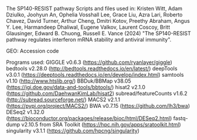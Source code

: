 The SP140-RESIST pathway
Scripts and files used in:
Kristen Witt, Adam Dziulko, Joohyun An, Ophelia Vosshall Lee, Grace Liu, Azra Lari, Roberto Chavez, David Turner, Arthur Cheng, Dmitri Kotov, Preethy Abraham, Angus Y. Lee, Harmandeep Dhaliwal, Eugene Valkov, Laurent Coscoy, Britt Glausinger, Edward B. Chuong, Russell E. Vance (2024) "The SP140-RESIST pathway regulates interferon mRNA stability and antiviral immunity".

GEO:
Accession code 

Programs used:
GIGGLE v0.6.3 (https://github.com/ryanlayer/giggle)
bedtools v2.28.0 (http://bedtools.readthedocs.io/en/latest/)
deepTools v3.0.1 (https://deeptools.readthedocs.io/en/develop/index.html)
samtools v1.10 (http://www.htslib.org/)
BBDuk/BBMap v38.05 (https://jgi.doe.gov/data-and-tools/bbtools/)
hisat2 v2.1.0 (https://github.com/DaehwanKimLab/hisat2)
subread/featureCounts v1.6.2 (http://subread.sourceforge.net/)
MACS2 v2.1.1 (https://pypi.org/project/MACS2/)
BWA v0.7.15 (https://github.com/lh3/bwa)
DESeq2 v1.32.0 (https://bioconductor.org/packages/release/bioc/html/DESeq2.html)
fastq-dump v2.10.5 from SRA Toolkit (https://hpc.nih.gov/apps/sratoolkit.html)
singularity v3.1.1 (https://github.com/hpcng/singularity)
